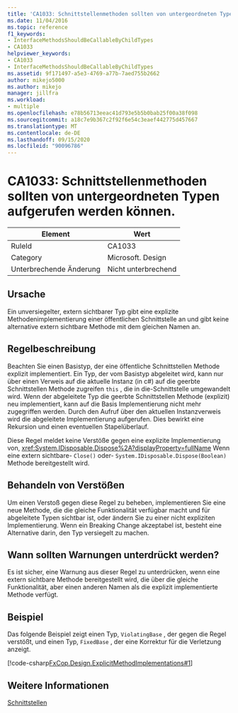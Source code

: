 ```yaml
---
title: 'CA1033: Schnittstellenmethoden sollten von untergeordneten Typen aufgerufen werden können.'
ms.date: 11/04/2016
ms.topic: reference
f1_keywords:
- InterfaceMethodsShouldBeCallableByChildTypes
- CA1033
helpviewer_keywords:
- CA1033
- InterfaceMethodsShouldBeCallableByChildTypes
ms.assetid: 9f171497-a5e3-4769-a77b-7aed755b2662
author: mikejo5000
ms.author: mikejo
manager: jillfra
ms.workload:
- multiple
ms.openlocfilehash: e78b56713eeac41d793e5b5b0bab25f00a38f098
ms.sourcegitcommit: a18c7e9b367c2f92f6e54c3eaef442775d457667
ms.translationtype: MT
ms.contentlocale: de-DE
ms.lasthandoff: 09/15/2020
ms.locfileid: "90096786"
---
```

# <a name="ca1033-interface-methods-should-be-callable-by-child-types"></a>CA1033: Schnittstellenmethoden sollten von untergeordneten Typen aufgerufen werden können.

|Element|Wert|
|-|-|
|RuleId|CA1033|
|Category|Microsoft. Design|
|Unterbrechende Änderung|Nicht unterbrechend|

## <a name="cause"></a>Ursache
Ein unversiegelter, extern sichtbarer Typ gibt eine explizite Methodenimplementierung einer öffentlichen Schnittstelle an und gibt keine alternative extern sichtbare Methode mit dem gleichen Namen an.

## <a name="rule-description"></a>Regelbeschreibung
Beachten Sie einen Basistyp, der eine öffentliche Schnittstellen Methode explizit implementiert. Ein Typ, der vom Basistyp abgeleitet wird, kann nur über einen Verweis auf die aktuelle Instanz (in c#) auf die geerbte Schnittstellen Methode zugreifen `this` , die in die-Schnittstelle umgewandelt wird. Wenn der abgeleitete Typ die geerbte Schnittstellen Methode (explizit) neu implementiert, kann auf die Basis Implementierung nicht mehr zugegriffen werden. Durch den Aufruf über den aktuellen Instanzverweis wird die abgeleitete Implementierung aufgerufen. Dies bewirkt eine Rekursion und einen eventuellen Stapelüberlauf.

Diese Regel meldet keine Verstöße gegen eine explizite Implementierung von, <xref:System.IDisposable.Dispose%2A?displayProperty=fullName> Wenn eine extern sichtbare- `Close()` oder- `System.IDisposable.Dispose(Boolean)` Methode bereitgestellt wird.

## <a name="how-to-fix-violations"></a>Behandeln von Verstößen
Um einen Verstoß gegen diese Regel zu beheben, implementieren Sie eine neue Methode, die die gleiche Funktionalität verfügbar macht und für abgeleitete Typen sichtbar ist, oder ändern Sie zu einer nicht expliziten Implementierung. Wenn ein Breaking Change akzeptabel ist, besteht eine Alternative darin, den Typ versiegelt zu machen.

## <a name="when-to-suppress-warnings"></a>Wann sollten Warnungen unterdrückt werden?
Es ist sicher, eine Warnung aus dieser Regel zu unterdrücken, wenn eine extern sichtbare Methode bereitgestellt wird, die über die gleiche Funktionalität, aber einen anderen Namen als die explizit implementierte Methode verfügt.

## <a name="example"></a>Beispiel
Das folgende Beispiel zeigt einen Typ, `ViolatingBase` , der gegen die Regel verstößt, und einen Typ, `FixedBase` , der eine Korrektur für die Verletzung anzeigt.

[!code-csharp[FxCop.Design.ExplicitMethodImplementations#1](../code-quality/codesnippet/CSharp/ca1033-interface-methods-should-be-callable-by-child-types_1.cs)]

## <a name="see-also"></a>Weitere Informationen
[Schnittstellen](/dotnet/csharp/programming-guide/interfaces/index)
